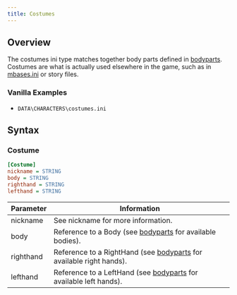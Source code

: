 ```yaml
---
title: Costumes
---
```


## Overview

The costumes ini type matches together body parts defined in [bodyparts](bodyparts.md). Costumes are what is actually used elsewhere in the game, such as in [mbases.ini](../hardcoded-inis/data/missions/mbases.ini.md) or story files.

### Vanilla Examples

- `DATA\CHARACTERS\costumes.ini`

## Syntax

### Costume

```ini
[Costume]
nickname = STRING
body = STRING
righthand = STRING
lefthand = STRING
```

| Parameter | Information                                                                         |
| --------- | ----------------------------------------------------------------------------------- |
| nickname  | See nickname for more information.                                                  |
| body      | Reference to a Body (see [bodyparts](bodyparts.md) for available bodies).           |
| righthand | Reference to a RightHand (see [bodyparts](bodyparts.md) for available right hands). |
| lefthand  | Reference to a LeftHand (see [bodyparts](bodyparts.md) for available left hands).   |
